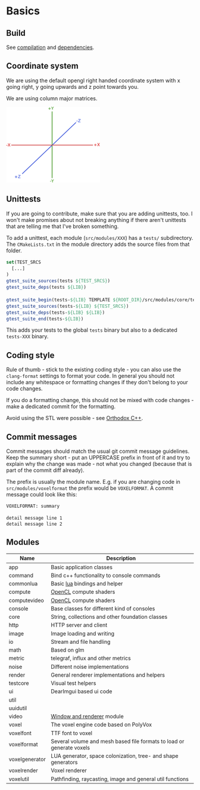 # Basics

## Build

See [compilation](Compilation.md) and [dependencies](Dependencies.md).

## Coordinate system

We are using the default opengl right handed coordinate system with x going right, y going upwards and z point towards you.

We are using column major matrices.

![image](img/coordinate_system.png)

## Unittests

If you are going to contribute, make sure that you are adding unittests, too. I won't make promises about not breaking anything
if there aren't unittests that are telling me that I've broken something.

To add a unittest, each module (`src/modules/XXX`) has a `tests/` subdirectory. The `CMakeLists.txt` in the module directory adds
the source files from that folder.

```cmake
set(TEST_SRCS
  [...]
)
gtest_suite_sources(tests ${TEST_SRCS})
gtest_suite_deps(tests ${LIB})

gtest_suite_begin(tests-${LIB} TEMPLATE ${ROOT_DIR}/src/modules/core/tests/main.cpp.in)
gtest_suite_sources(tests-${LIB} ${TEST_SRCS})
gtest_suite_deps(tests-${LIB} ${LIB})
gtest_suite_end(tests-${LIB})
```

This adds your tests to the global `tests` binary but also to a dedicated `tests-XXX` binary.

## Coding style

Rule of thumb - stick to the existing coding style - you can also use the `clang-format` settings to format your code. In general
you should not include any whitespace or formatting changes if they don't belong to your code changes.

If you do a formatting change, this should not be mixed with code changes - make a dedicated commit for the formatting.

Avoid using the STL were possible - see [Orthodox C++](https://gist.github.com/bkaradzic/2e39896bc7d8c34e042b).

## Commit messages

Commit messages should match the usual git commit message guidelines. Keep the summary short - put an UPPERCASE prefix in front
of it and try to explain why the change was made - not what you changed (because that is part of the commit diff already).

The prefix is usually the module name. E.g. if you are changing code in `src/modules/voxelformat` the prefix would be `VOXELFORMAT`. A commit message could look like this:

```
VOXELFORMAT: summary

detail message line 1
detail message line 2
```

## Modules

| Name             | Description                                                                |
| ---------------- | -------------------------------------------------------------------------- |
| app              | Basic application classes                                                  |
| command          | Bind c++ functionality to console commands                                 |
| commonlua        | Basic [lua](LUAScript.md) bindings and helper                              |
| compute          | [OpenCL](ComputeShaderTool.md) compute shaders                             |
| computevideo     | [OpenCL](ComputeShaderTool.md) compute shaders                             |
| console          | Base classes for different kind of consoles                                |
| core             | String, collections and other foundation classes                           |
| http             | HTTP server and client                                                     |
| image            | Image loading and writing                                                  |
| io               | Stream and file handling                                                   |
| math             | Based on glm                                                               |
| metric           | telegraf, influx and other metrics                                         |
| noise            | Different noise implementations                                            |
| render           | General renderer implementations and helpers                               |
| testcore         | Visual test helpers                                                        |
| ui               | DearImgui based ui code                                                    |
| util             |                                                                            |
| uuidutil         |                                                                            |
| video            | [Window and renderer](ShaderTool.md) module                                |
| voxel            | The voxel engine code based on PolyVox                                     |
| voxelfont        | TTF font to voxel                                                          |
| voxelformat      | Several volume and mesh based file formats to load or generate voxels      |
| voxelgenerator   | LUA generator, space colonization, tree- and shape generators              |
| voxelrender      | Voxel renderer                                                             |
| voxelutil        | Pathfinding, raycasting, image and general util functions                  |
